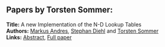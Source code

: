 <h2>Papers by Torsten Sommer:</h2>
<p>
<b>Title:</b> A new Implementation of the N-D Lookup Tables<br />
<b>Authors:</b> <a href="../authors/author_10.html">Markus Andres</a>, <a href="../authors/author_69.html">Stephan Diehl</a> and <a href="../authors/author_290.html">Torsten Sommer</a><br />
<b>Links:</b> <a href="../abstracts/abstract_93.pdf">Abstract</a>, <a href="../submissions/ECP14096885_AndresDiehlSommer.pdf">Full paper</a>
</p>